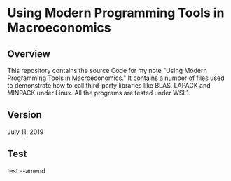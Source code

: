 Using Modern Programming Tools in Macroeconomics
========
Overview
----
This repository contains the source Code for my note "Using Modern Programming Tools in Macroeconomics." It contains a number of files used to demonstrate how to call third-party libraries like BLAS, LAPACK and MINPACK under Linux. All the programs are tested under WSL1.

Version
----
July 11, 2019

Test
---
test --amend
